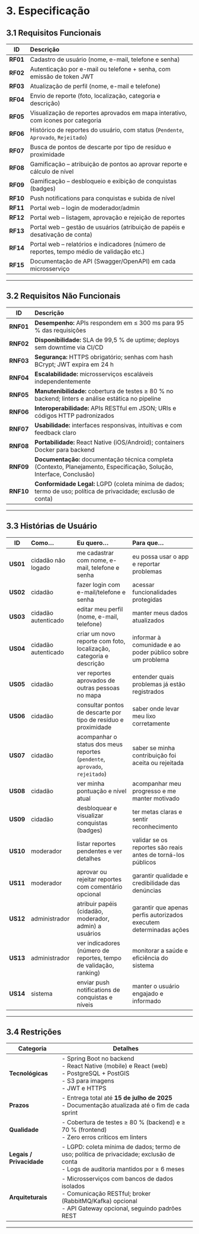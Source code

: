 # 3. Especificação

## 3.1 Requisitos Funcionais

|  **ID**  | **Descrição**                                                                             |
| :------: | :---------------------------------------------------------------------------------------- |
| **RF01** | Cadastro de usuário (nome, e-mail, telefone e senha)                                      |
| **RF02** | Autenticação por e-mail ou telefone + senha, com emissão de token JWT                     |
| **RF03** | Atualização de perfil (nome, e-mail e telefone)                                           |
| **RF04** | Envio de reporte (foto, localização, categoria e descrição)                               |
| **RF05** | Visualização de reportes aprovados em mapa interativo, com ícones por categoria           |
| **RF06** | Histórico de reportes do usuário, com status (`Pendente`, `Aprovado`, `Rejeitado`)        |
| **RF07** | Busca de pontos de descarte por tipo de resíduo e proximidade                             |
| **RF08** | Gamificação – atribuição de pontos ao aprovar reporte e cálculo de nível                  |
| **RF09** | Gamificação – desbloqueio e exibição de conquistas (badges)                               |
| **RF10** | Push notifications para conquistas e subida de nível                                      |
| **RF11** | Portal web – login de moderador/admin                                                     |
| **RF12** | Portal web – listagem, aprovação e rejeição de reportes                                   |
| **RF13** | Portal web – gestão de usuários (atribuição de papéis e desativação de conta)             |
| **RF14** | Portal web – relatórios e indicadores (número de reportes, tempo médio de validação etc.) |
| **RF15** | Documentação de API (Swagger/OpenAPI) em cada microsserviço                               |

---

## 3.2 Requisitos Não Funcionais

|   **ID**  | **Descrição**                                                                                                          |
| :-------: | :--------------------------------------------------------------------------------------------------------------------- |
| **RNF01** | **Desempenho:** APIs respondem em ≤ 300 ms para 95 % das requisições                                                   |
| **RNF02** | **Disponibilidade:** SLA de 99,5 % de uptime; deploys sem downtime via CI/CD                                           |
| **RNF03** | **Segurança:** HTTPS obrigatório; senhas com hash BCrypt; JWT expira em 24 h                                           |
| **RNF04** | **Escalabilidade:** microsserviços escaláveis independentemente                                                        |
| **RNF05** | **Manutenibilidade:** cobertura de testes ≥ 80 % no backend; linters e análise estática no pipeline                    |
| **RNF06** | **Interoperabilidade:** APIs RESTful em JSON; URIs e códigos HTTP padronizados                                         |
| **RNF07** | **Usabilidade:** interfaces responsivas, intuitivas e com feedback claro                                               |
| **RNF08** | **Portabilidade:** React Native (iOS/Android); containers Docker para backend                                          |
| **RNF09** | **Documentação:** documentação técnica completa (Contexto, Planejamento, Especificação, Solução, Interface, Conclusão) |
| **RNF10** | **Conformidade Legal:** LGPD (coleta mínima de dados; termo de uso; política de privacidade; exclusão de conta)        |

---

## 3.3 Histórias de Usuário

|  **ID**  | **Como…**           | **Eu quero…**                                                               | **Para que…**                                                      |
| :------: | :------------------ | :-------------------------------------------------------------------------- | :----------------------------------------------------------------- |
| **US01** | cidadão não logado  | me cadastrar com nome, e-mail, telefone e senha                             | eu possa usar o app e reportar problemas                           |
| **US02** | cidadão             | fazer login com e-mail/telefone e senha                                     | acessar funcionalidades protegidas                                 |
| **US03** | cidadão autenticado | editar meu perfil (nome, e-mail, telefone)                                  | manter meus dados atualizados                                      |
| **US04** | cidadão autenticado | criar um novo reporte com foto, localização, categoria e descrição          | informar à comunidade e ao poder público sobre um problema         |
| **US05** | cidadão             | ver reportes aprovados de outras pessoas no mapa                            | entender quais problemas já estão registrados                      |
| **US06** | cidadão             | consultar pontos de descarte por tipo de resíduo e proximidade              | saber onde levar meu lixo corretamente                             |
| **US07** | cidadão             | acompanhar o status dos meus reportes (`pendente`, `aprovado`, `rejeitado`) | saber se minha contribuição foi aceita ou rejeitada                |
| **US08** | cidadão             | ver minha pontuação e nível atual                                           | acompanhar meu progresso e me manter motivado                      |
| **US09** | cidadão             | desbloquear e visualizar conquistas (badges)                                | ter metas claras e sentir reconhecimento                           |
| **US10** | moderador           | listar reportes pendentes e ver detalhes                                    | validar se os reportes são reais antes de torná-los públicos       |
| **US11** | moderador           | aprovar ou rejeitar reportes com comentário opcional                        | garantir qualidade e credibilidade das denúncias                   |
| **US12** | administrador       | atribuir papéis (cidadão, moderador, admin) a usuários                      | garantir que apenas perfis autorizados executem determinadas ações |
| **US13** | administrador       | ver indicadores (número de reportes, tempo de validação, ranking)           | monitorar a saúde e eficiência do sistema                          |
| **US14** | sistema             | enviar push notifications de conquistas e níveis                            | manter o usuário engajado e informado                              |

---

## 3.4 Restrições

| **Categoria**            | **Detalhes**                                                                                                                                              |
| ------------------------ | --------------------------------------------------------------------------------------------------------------------------------------------------------- |
| **Tecnológicas**         | - Spring Boot no backend<br>- React Native (mobile) e React (web)<br>- PostgreSQL + PostGIS<br>- S3 para imagens<br>- JWT e HTTPS                         |
| **Prazos**               | - Entrega total até **15 de julho de 2025**<br>- Documentação atualizada até o fim de cada sprint                                                         |
| **Qualidade**            | - Cobertura de testes ≥ 80 % (backend) e ≥ 70 % (frontend)<br>- Zero erros críticos em linters                                                            |
| **Legais / Privacidade** | - LGPD: coleta mínima de dados; termo de uso; política de privacidade; exclusão de conta<br>- Logs de auditoria mantidos por ≥ 6 meses                    |
| **Arquiteturais**        | - Microsserviços com bancos de dados isolados<br>- Comunicação RESTful; broker (RabbitMQ/Kafka) opcional<br>- API Gateway opcional, seguindo padrões REST |

---

